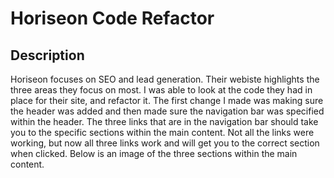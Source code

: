 # Horiseon Code Refactor
## Description
Horiseon focuses on SEO and lead generation.  Their webiste highlights the three areas they focus on most.
I was able to look at the code they had in place for their site, and refactor it.
The first change I made was making sure the header was added and then made sure the navigation bar was specified within the header.
The three links that are in the navigation bar should take you to the specific sections within the main content.  Not all the links were working, but now all three links work and will get you to the correct section when clicked.
Below is an image of the three sections within the main content.

